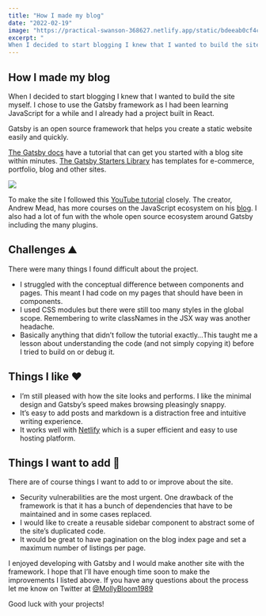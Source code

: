 ```yaml
---
title: "How I made my blog"
date: "2022-02-19"
image: "https://practical-swanson-368627.netlify.app/static/bdeeab0cf4c73a7c49f26bb8a9cf0e81/8de58/Gatsby_site.png"
excerpt: "
When I decided to start blogging I knew that I wanted to build the site myself. I chose to use the Gatsby framework as I had been learning JavaScript for a while and I already had a project built in React."
---
```


<article>

<h1> How I made my blog </h1>

When I decided to start blogging I knew that I wanted to build the site myself. I chose to use the Gatsby framework as I had been learning JavaScript for a while and I already had a project built in React.

Gatsby is an open source framework that helps you create a static website easily and quickly.

[The Gatsby docs](https://www.gatsbyjs.com/docs) have a tutorial that can get you started with a blog site within minutes. [The Gatsby Starters Library](https://www.gatsbyjs.com/starters/) has templates for e-commerce, portfolio, blog and other sites.

![](https://practical-swanson-368627.netlify.app/static/bdeeab0cf4c73a7c49f26bb8a9cf0e81/8de58/Gatsby_site.png)

To make the site I followed this [YouTube tutorial](https://youtu.be/8t0vNu2fCCM) closely. The creator, Andrew Mead, has more courses on the JavaScript ecosystem on his [blog](https://mead.io/). I also had a lot of fun with the whole open source ecosystem around Gatsby including the many plugins.

<h2> Challenges ⛰️ </h2>

There were many things I found difficult about the project.

- I struggled with the conceptual difference between components and pages. This meant I had code on my pages that should have been in components.
- I used CSS modules but there were still too many styles in the global scope. Remembering to write classNames in the JSX way was another headache.
- Basically anything that didn’t follow the tutorial exactly…This taught me a lesson about understanding the code (and not simply copying it) before I tried to build on or debug it.

<h2> Things I like ❤️ </h2>

- I’m still pleased with how the site looks and performs. I like the minimal design and Gatsby’s speed makes browsing pleasingly snappy.
- It’s easy to add posts and markdown is a distraction free and intuitive writing experience.
- It works well with [Netlify](https://www.netlify.com/) which is a super efficient and easy to use hosting platform.

<h2> Things I want to add 🚧 </h2>

There are of course things I want to add to or improve about the site.

- Security vulnerabilities are the most urgent. One drawback of the framework is that it has a bunch of dependencies that have to be maintained and in some cases replaced.
- I would like to create a reusable sidebar component to abstract some of the site’s duplicated code.
- It would be great to have pagination on the blog index page and set a maximum number of listings per page.

I enjoyed developing with Gatsby and I would make another site with the framework. I hope that I’ll have enough time soon to make the improvements I listed above. If you have any questions about the process let me know on Twitter at [@MollyBloom1989](https://twitter.com/MollyBloom1989)

Good luck with your projects!

</article>
